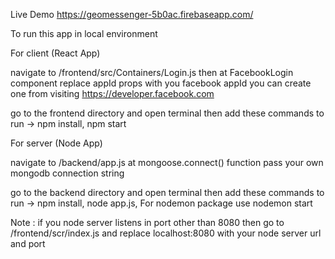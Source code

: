 Live Demo https://geomessenger-5b0ac.firebaseapp.com/

To run this app in local environment

For client (React App)

navigate to /frontend/src/Containers/Login.js
then at FacebookLogin component replace appId props with you facebook appId
you can create one from visiting https://developer.facebook.com

go to the frontend directory and open terminal then add these commands to run ->
npm install,
npm start

For server (Node App)

navigate to /backend/app.js
at mongoose.connect() function pass your own mongodb connection string

go to the backend directory and open terminal then add these commands to run ->
npm install,
node app.js,
For nodemon package use nodemon start

Note : if you node server listens in port other than 8080 then go to /frontend/scr/index.js and replace localhost:8080 with your node server url and port
